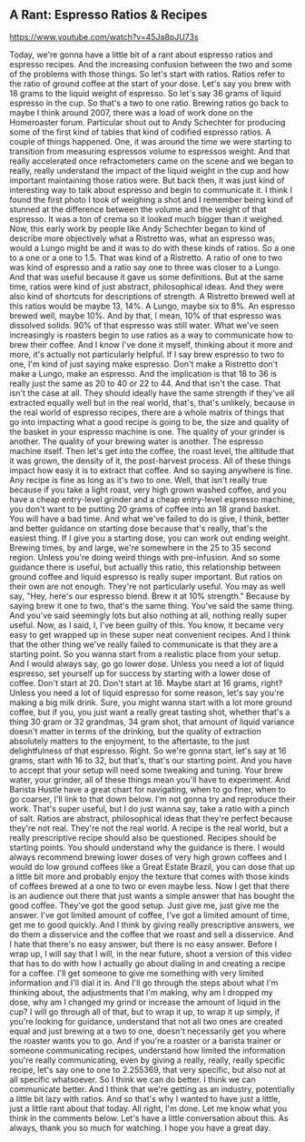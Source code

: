 ## A Rant: Espresso Ratios & Recipes

<https://www.youtube.com/watch?v=45Ja8pJU73s>

Today, we're gonna have
a little bit of a rant
about espresso ratios
and espresso recipes.
And the increasing
confusion between the two
and some of the problems
with those things.
So let's start with ratios.
Ratios refer to the ratio of ground coffee
at the start of your dose.
Let's say you brew with 18 grams
to the liquid weight of espresso.
So let's say 36 grams of
liquid espresso in the cup.
So that's a two to one ratio.
Brewing ratios go back to maybe
I think around 2007, there
was a load of work done
on the Homeroaster forum.
Particular shout out to
Andy Schechter for producing
some of the first kind of tables
that kind of codified espresso ratios.
A couple of things happened.
One, it was around the time
we were starting to transition
from measuring espressos
volume to espressos weight.
And that really accelerated
once refractometers came
on the scene and we began
to really, really understand
the impact of the liquid weight in the cup
and how important maintaining
those ratios were.
But back then, it was just
kind of interesting way
to talk about espresso and
begin to communicate it.
I think I found the first photo I took
of weighing a shot and I
remember being kind of stunned
at the difference between
the volume and the weight
of that espresso.
It was a ton of crema
so it looked much bigger
than it weighed.
Now, this early work by
people like Andy Schechter
began to kind of describe more objectively
what a Ristretto was,
what an espresso was,
would a Lungo might be
and it was to do with
these kinds of ratios.
So a one to a one or a one to 1.5.
That was kind of a Ristretto.
A ratio of one to two was kind of espresso
and a ratio say one to
three was closer to a Lungo.
And that was useful because
it gave us some definitions.
But at the same time, ratios were kind of
just abstract, philosophical ideas.
And they were also kind of shortcuts
for descriptions of strength.
A Ristretto brewed well
at this ratios would be
maybe 13, 14%.
A Lungo, maybe six to 8%.
An espresso brewed well, maybe 10%.
And by that, I mean, 10% of that espresso
was dissolved solids.
90% of that espresso was still water.
What we've seen increasingly is roasters
begin to use ratios as
a way to communicate
how to brew their coffee.
And I know I've done it myself,
thinking about it more and more,
it's actually not particularly helpful.
If I say brew espresso to two to one,
I'm kind of just saying make espresso.
Don't make a Ristretto don't
make a Lungo, make an espresso.
And the implication is that 18
to 36 is really just the same
as 20 to 40 or 22 to 44.
And that isn't the case.
That isn't the case at all.
They should ideally have the same strength
if they've all extracted equally well
but in the real world,
that's, that's unlikely,
because in the real world
of espresso recipes,
there are a whole matrix
of things that go into
impacting what a good
recipe is going to be,
the size and quality of the basket
in your espresso machine is one.
The quality of your grinder is another.
The quality of your
brewing water is another.
The espresso machine itself.
Then let's get into the coffee,
the roast level, the
altitude that it was grown,
the density of it, the
post-harvest process.
All of these things impact how easy it is
to extract that coffee.
And so saying anywhere is fine.
Any recipe is fine as
long as it's two to one.
Well, that isn't really true because
if you take a light roast,
very high grown washed coffee,
and you have a cheap entry-level grinder
and a cheap entry-level espresso machine,
you don't want to be
putting 20 grams of coffee
into an 18 grand basket.
You will have a bad time.
And what we've failed
to do is give, I think,
better and better
guidance on starting dose
because that's really,
that's the easiest thing.
If I give you a starting dose,
you can work out ending weight.
Brewing times, by and
large, we're somewhere
in the 25 to 35 second region.
Unless you're doing weird
things with pre-infusion.
And so some guidance there is useful,
but actually this ratio,
this relationship between ground
coffee and liquid espresso
is really super important.
But ratios on their own are not enough.
They're not particularly useful.
You may as well say, "Hey,
here's our espresso blend.
Brew it at 10% strength."
Because by saying brew it one to two,
that's the same thing.
You've said the same thing.
And you've said seemingly lots
but also nothing at all,
nothing really super useful.
Now, as I said, I, I've
been guilty of this.
You know, it became very
easy to get wrapped up
in these super neat convenient recipes.
And I think that the other
thing we've really failed
to communicate is that
they are a starting point.
So you wanna start from a
realistic place from your setup.
And I would always say, go go lower dose.
Unless you need a lot of liquid espresso,
set yourself up for success by starting
with a lower dose of coffee.
Don't start at 20. Don't start at 18.
Maybe start at 16 grams, right?
Unless you need a lot of liquid
espresso for some reason,
let's say you're making a big milk drink.
Sure, you might wanna start
with a lot more ground coffee,
but if you, you just want a
really great tasting shot,
whether that's a thing 30 gram
or 32 grandmas, 34 gram shot,
that amount of liquid
variance doesn't matter
in terms of the drinking,
but the quality of
extraction absolutely matters
to the enjoyment, to the aftertaste,
to the just delightfulness
of that espresso.
Right.
So we're gonna start,
let's say at 16 grams,
start with 16 to 32, but that's,
that's our starting point.
And you have to accept that
your setup will need
some tweaking and tuning.
Your brew water, your
grinder, all of these things
mean you'll have to experiment.
And Barista Hustle have a
great chart for navigating,
when to go finer, when to go coarser,
I'll link to that down below.
I'm not gonna try and
reproduce their work.
That's super useful,
but I do just wanna say,
take a ratio with a pinch of salt.
Ratios are abstract, philosophical ideas
that they're perfect
because they're not real.
They're not the real world.
A recipe is the real world,
but a really prescriptive recipe
should also be questioned.
Recipes should be starting points.
You should understand why
the guidance is there.
I would always recommend
brewing lower doses
of very high grown coffees and
I would do low ground coffees
like a Great Estate Brazil,
you can dose that up
a little bit more and
probably enjoy the texture
that comes with those
kinds of coffees brewed
at a one to two or even maybe less.
Now I get that there is
an audience out there
that just wants a simple answer that has
bought the good coffee.
They've got the good setup.
Just give me, just give me the answer.
I've got limited amount of coffee,
I've got a limited amount of time,
get me to good quickly.
And I think by giving
really prescriptive answers,
we do them a disservice
and the coffee that we
roast and sell a disservice.
And I hate that there's no easy answer,
but there is no easy answer.
Before I wrap up, I will say that I will,
in the near future, shoot
a version of this video
that has to do with
how I actually go about
dialing in and creating
a recipe for a coffee.
I'll get someone to give me something
with very limited information
and I'll dial it in.
And I'll go through the steps
about what I'm thinking about,
the adjustments that I'm making,
why am I dropped my dose,
why am I changed my grind or increase
the amount of liquid in the cup?
I will go through all of
that, but to wrap it up,
to wrap it up simply,
if you're looking for guidance,
understand that not all
two ones are created equal
and just brewing at a two to one,
doesn't necessarily get you
where the roaster wants you to go.
And if you're a roaster
or a barista trainer
or someone communicating recipes,
understand how limited the information
you're really communicating,
even by giving
a really, really, really specific recipe,
let's say one to one to 2.255369,
that very specific, but also
not at all specific whatsoever.
So I think we can do better.
I think we can communicate better.
And I think that we're getting
as an industry, potentially
a little bit lazy with ratios.
And so that's why I wanted
to have just a little,
just a little rant about that today.
All right, I'm done.
Let me know what you think
in the comments below.
Let's have a little
conversation about this.
As always, thank you so much for watching.
I hope you have a great day.
